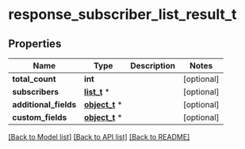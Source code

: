 # response_subscriber_list_result_t

## Properties
Name | Type | Description | Notes
------------ | ------------- | ------------- | -------------
**total_count** | **int** |  | [optional] 
**subscribers** | [**list_t**](subscriber.md) \* |  | [optional] 
**additional_fields** | [**object_t**](.md) \* |  | [optional] 
**custom_fields** | [**object_t**](.md) \* |  | [optional] 

[[Back to Model list]](../README.md#documentation-for-models) [[Back to API list]](../README.md#documentation-for-api-endpoints) [[Back to README]](../README.md)


